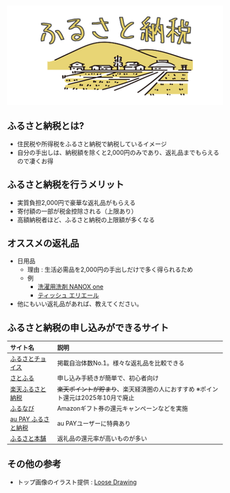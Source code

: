 <picture width=100%>
  <!-- ダークモード用 -->
  <source srcset="../images/furusato_logo_dark.png" media="(prefers-color-scheme: dark)">
  <!-- ライトモード用 -->
  <img src="../images/furusato_logo_light.png" alt="Example image">
</picture>

## ふるさと納税とは?
- 住民税や所得税をふるさと納税で納税しているイメージ
- 自分の手出しは、納税額を除くと2,000円のみであり、返礼品までもらえるので凄くお得

## ふるさと納税を行うメリット
- 実質負担2,000円で豪華な返礼品がもらえる
- 寄付額の一部が税金控除される（上限あり）
- 高額納税者ほど、ふるさと納税の上限額が多くなる
 
## オススメの返礼品
- 日用品
    - 理由 : 生活必需品を2,000円の手出しだけで多く得られるため
    - 例
        - [洗濯用洗剤 NANOX one](https://item.rakuten.co.jp/f122190-ichihara/56890374/?s-id=ph_pc_itemname)
        - [ティッシュ エリエール](https://item.rakuten.co.jp/f122190-ichihara/56890374/?s-id=ph_pc_itemname)
- 他にもいい返礼品があれば、教えてください。

## ふるさと納税の申し込みができるサイト
|サイト名|説明|
|:--|:--|
|[ふるさとチョイス](https://www.furusato-tax.jp/)|掲載自治体数No.1。様々な返礼品を比較できる|
|[さとふる](https://www.satofull.jp/)|申し込み手続きが簡単で、初心者向け|
|[楽天ふるさと納税](https://event.rakuten.co.jp/furusato/)|~~楽天ポイントが貯まり~~、楽天経済圏の人におすすめ ※ポイント還元は2025年10月で廃止|
|[ふるなび](https://furunavi.jp/)|Amazonギフト券の還元キャンペーンなどを実施|
|[au PAY ふるさと納税](https://furusato.wowma.jp/)|au PAYユーザーに特典あり|
|[ふるさと本舗](https://furusatohonpo.jp/)|返礼品の還元率が高いものが多い|

## その他の参考
- トップ画像のイラスト提供 : [Loose Drawing](https://loosedrawing.com/)